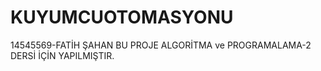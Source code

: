 # KUYUMCUOTOMASYONU
14545569-FATİH ŞAHAN
BU PROJE ALGORİTMA ve PROGRAMALAMA-2 DERSİ İÇİN YAPILMIŞTIR.
